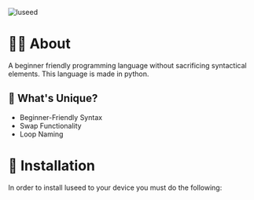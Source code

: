 ![luseed](https://github.com/magniefique/luseed/assets/132038523/b5ffd038-1c62-471f-a3f3-9e0294cb0f8f)
# 👨‍💻 About
A beginner friendly programming language without sacrificing syntactical elements. This language is made in python.

## 🤔 What's Unique?
- Beginner-Friendly Syntax
- Swap Functionality
- Loop Naming

# 📩 Installation
In order to install luseed to your device you must do the following:
